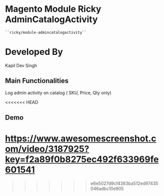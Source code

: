 # Magento Module Ricky AdminCatalogActivity

    ``ricky/module-admincatalogactivity``

# Developed By
Kapil Dev Singh

## Main Functionalities
Log admin activity on catalog ( SKU, Price, Qty only)

<<<<<<< HEAD
## Demo
https://www.awesomescreenshot.com/video/3187925?key=f2a89f0b8275ec492f633969fe601541
=======

>>>>>>> e6e5027d9cf4383ba512ed97435046adbc10e905




